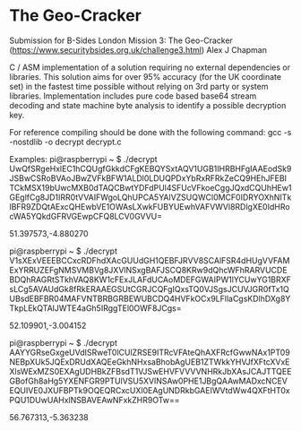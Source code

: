 # The Geo-Cracker
Submission for B-Sides London Mission 3: The Geo-Cracker (https://www.securitybsides.org.uk/challenge3.html)
Alex J Chapman

C / ASM implementation of a solution requiring no external dependencies or libraries. This solution aims for over 95% accuracy (for the UK coordinate set) in the fastest time possible without relying on 3rd party or system libraries. Implementation includes pure code based base64 stream decoding and state machine byte analysis to identify a possible decryption key.

For reference compiling should be done with the following command:
gcc -s -nostdlib -o decrypt decrypt.c

Examples:
pi@raspberrypi ~ $ ./decrypt UwQfSRgeHxlEC1hCQUgfGkkdCFgKEBQYSxtAQV1UGB1IHRBHFgIAAEodSk9JSBwCSRoBVAoJBwZVFkBFW1ALDl0LDUQPDxYbRxRFRkZeCQ9HEhJFEBITCkMSX19bUwcMXB0dTAQCBwtYDFdPUl4SFUcVFkoeCggJQxdCQUhHEw1GEglfCg8JD1IRR0tVVAIFWgoLQhUPCA5YAlVZSUQWCl0MCF0IDRYOXhNITklBFR9ZDQtAExcQHEwbVE1OWAsLXwkFUBYUEwhVAFVWVl8RDlgXE0IdHRocWA5YQkdGFRVGEwpCFQ8LCV0GVVU=

51.397573,-4.880270
    
pi@raspberrypi ~ $ ./decrypt V1sXExVEEEBCCxcRDFhdXAcGUUdGH1QEBFJRVV8SCAlFSR4dHUgVVFAMExYRRUZEFgNMSVMBVg8JXVlNSxgBAFJSCQ8KRw9dQhcWFhRARVUCDEBDQhRAGRtSTkhVAQ8KW1cFExJLAFdUCAoMDEFGWAIPW1lYCUwYG1BRXFsLCg5AVAUdGk8fRkERAAEGSUtCGRJCQFgIQxsTQ0VJSgsJCUVJGR0fTx1QUBsdEBFBR04MAFVNTBRBGRBEWUBCDQ4HVFkOCx9LFllaCgsKDlhDXg8YTkpLEkQTAlJWTE4aGh5IRggTEl0OWF8JCgs=
    
52.109901,-3.004152
    
pi@raspberrypi ~ $ ./decrypt AAYYGRseGxgeUVdISRweT0lCUlZRSE9ITRcVFAteQhAXFRcfGwwNAx1PT09NEBpXUk5JQExDRUdXAQEeGkhNHxsaBhobAgUEB1ZTWkkYHVJfXFtcXVxEXlsWExMZS0EXAgUDHBkZFBsdT1VJSwEHVFVVVVNHRkJbXAsJCAJTTQEEGBofGh8aHg5YXENFGR9PTUlVSU5XVlNSAw0PHE1JBgQAAwMADxcNCEVEQUIVE0JXUFBPTk9OQEQRCxcUXl0EAgUNDRkbGAEIWVtdWw4QXFtHT0xPQU1DUwUAHxlNSBAVEAwNFxkZHR9OTw==
    
56.767313,-5.363238
